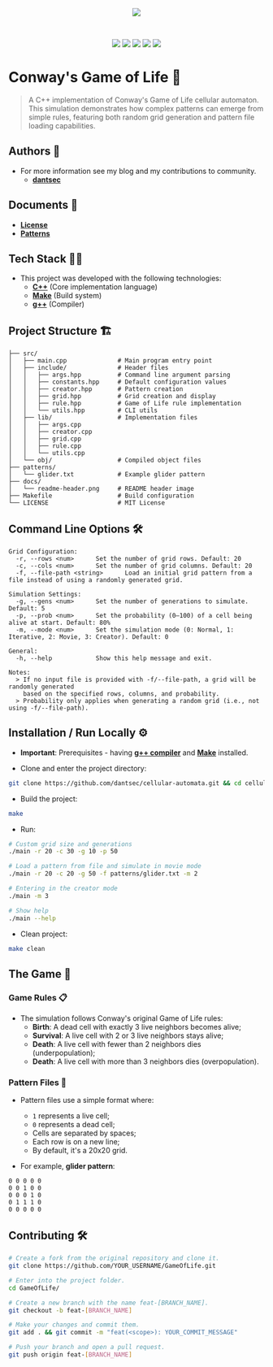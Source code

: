 <p align="center">
    <img src="https://hackerlogo.com/images/HackerLogo.png">
</p>

<br>

<p align="center">
    <img src="https://img.shields.io/github/license/dantsec/GameOfLife?color=black&logo=github&logoColor=white&style=for-the-badge">
    <img src="https://img.shields.io/github/issues/dantsec/GameOfLife?color=black&logo=github&logoColor=white&style=for-the-badge">
    <img src="https://img.shields.io/github/stars/dantsec/GameOfLife?color=black&label=STARS&logo=github&logoColor=white&style=for-the-badge">
    <img src="https://img.shields.io/github/forks/dantsec/GameOfLife?color=black&logo=github&logoColor=white&style=for-the-badge">
    <img src="https://img.shields.io/github/languages/code-size/dantsec/GameOfLife?color=black&logo=github&logoColor=white&style=for-the-badge">
</p>

# Conway's Game of Life 🎲

> A C++ implementation of Conway's Game of Life cellular automaton. This simulation demonstrates how complex patterns can emerge from simple rules, featuring both random grid generation and pattern file loading capabilities.

## Authors 👥

- For more information see my blog and my contributions to community.
    - [**dantsec**](https://www.github.com/dantsec)

## Documents 📂

- [**License**](./LICENSE)
- [**Patterns**](./patterns)

## Tech Stack 🧑‍💻

- This project was developed with the following technologies:
    - [**C++**](https://isocpp.org/) (Core implementation language)
    - [**Make**](https://www.gnu.org/software/make/) (Build system)
    - [**g++**](https://gcc.gnu.org/) (Compiler)

## Project Structure 🏗️

```
├── src/
│   ├── main.cpp              # Main program entry point
│   ├── include/              # Header files
│   │   ├── args.hpp          # Command line argument parsing
│   │   ├── constants.hpp     # Default configuration values
│   │   ├── creator.hpp       # Pattern creation
│   │   ├── grid.hpp          # Grid creation and display
│   │   ├── rule.hpp          # Game of Life rule implementation
│   │   └── utils.hpp         # CLI utils
│   ├── lib/                  # Implementation files
│   │   ├── args.cpp
│   │   ├── creator.cpp
│   │   ├── grid.cpp
│   │   ├── rule.cpp
│   │   └── utils.cpp
│   └── obj/                  # Compiled object files
├── patterns/
│   └── glider.txt            # Example glider pattern
├── docs/
│   └── readme-header.png     # README header image
├── Makefile                  # Build configuration
└── LICENSE                   # MIT License
```

## Command Line Options 🛠️

```
Grid Configuration:
  -r, --rows <num>      Set the number of grid rows. Default: 20
  -c, --cols <num>      Set the number of grid columns. Default: 20
  -f, --file-path <string>      Load an initial grid pattern from a file instead of using a randomly generated grid.

Simulation Settings:
  -g, --gens <num>      Set the number of generations to simulate. Default: 5
  -p, --prob <num>      Set the probability (0–100) of a cell being alive at start. Default: 80%
  -m, --mode <num>      Set the simulation mode (0: Normal, 1: Iterative, 2: Movie, 3: Creator). Default: 0

General:
  -h, --help            Show this help message and exit.

Notes:
  > If no input file is provided with -f/--file-path, a grid will be randomly generated
    based on the specified rows, columns, and probability.
  > Probability only applies when generating a random grid (i.e., not using -f/--file-path).
```

## Installation / Run Locally ⚙️

- **Important**: Prerequisites - having [**g++ compiler**](https://gcc.gnu.org/) and [**Make**](https://www.gnu.org/software/make/) installed.

- Clone and enter the project directory:

```bash
git clone https://github.com/dantsec/cellular-automata.git && cd cellular-automata/
```

- Build the project:

```bash
make
```

- Run:

```bash
# Custom grid size and generations
./main -r 20 -c 30 -g 10 -p 50

# Load a pattern from file and simulate in movie mode
./main -r 20 -c 20 -g 50 -f patterns/glider.txt -m 2

# Entering in the creator mode
./main -m 3

# Show help
./main --help
```

- Clean project:

```bash
make clean
```

## The Game 👾

### Game Rules 📋

- The simulation follows Conway's original Game of Life rules:
    - **Birth**: A dead cell with exactly 3 live neighbors becomes alive;
    - **Survival**: A live cell with 2 or 3 live neighbors stays alive;
    - **Death**: A live cell with fewer than 2 neighbors dies (underpopulation);
    - **Death**: A live cell with more than 3 neighbors dies (overpopulation).

### Pattern Files 📁

- Pattern files use a simple format where:
    - `1` represents a live cell;
    - `0` represents a dead cell;
    - Cells are separated by spaces;
    - Each row is on a new line;
    - By default, it's a 20x20 grid.

- For example, **glider pattern**:

```
0 0 0 0 0
0 0 1 0 0
0 0 0 1 0
0 1 1 1 0
0 0 0 0 0
```

## Contributing 🛠️

```bash
# Create a fork from the original repository and clone it.
git clone https://github.com/YOUR_USERNAME/GameOfLife.git

# Enter into the project folder.
cd GameOfLife/

# Create a new branch with the name feat-[BRANCH_NAME].
git checkout -b feat-[BRANCH_NAME]

# Make your changes and commit them.
git add . && git commit -m "feat(<scope>): YOUR_COMMIT_MESSAGE"

# Push your branch and open a pull request.
git push origin feat-[BRANCH_NAME]
```
